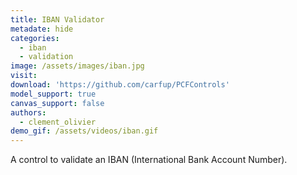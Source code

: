 ```yaml
---
title: IBAN Validator
metadate: hide
categories:
  - iban
  - validation
image: /assets/images/iban.jpg
visit: 
download: 'https://github.com/carfup/PCFControls'
model_support: true
canvas_support: false
authors:
  - clement_olivier
demo_gif: /assets/videos/iban.gif
---
```


A control to validate an IBAN (International Bank Account Number).
